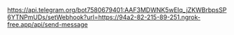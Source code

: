 https://api.telegram.org/bot7580679401:AAF3MDWNK5wEIq_jZKWBrbpsSP6YTNPmUDs/setWebhook?url=https://94a2-82-215-89-251.ngrok-free.app/api/send-message
